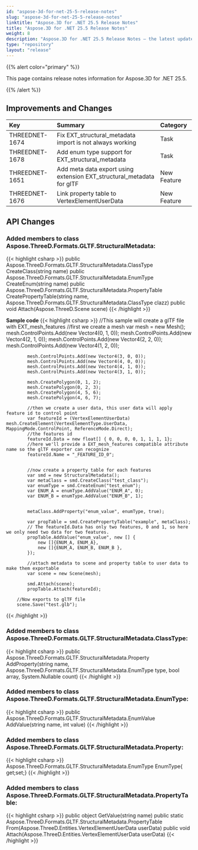 ```yaml
---
id: "aspose-3d-for-net-25-5-release-notes"
slug: "aspose-3d-for-net-25-5-release-notes"
linktitle: "Aspose.3D for .NET 25.5 Release Notes"
title: "Aspose.3D for .NET 25.5 Release Notes"
weight: 8
description: "Aspose.3D for .NET 25.5 Release Notes – the latest updates and fixes."
type: "repository"
layout: "release"
---
```


{{% alert color="primary" %}}

This page contains release notes information for Aspose.3D for .NET 25.5.

{{% /alert %}}
## **Improvements and Changes**
|**Key**|**Summary**|**Category**|
| :- | :- | :- |
| THREEDNET-1674 | Fix EXT_structural_metadata import is not always working | Task |
| THREEDNET-1678 | Add enum type support for EXT_structural_metadata | Task |
| THREEDNET-1651 | Add meta data export using extension EXT_structural_metadata for glTF | New Feature |
| THREEDNET-1676 | Link property table to VertexElementUserData | New Feature |

## API Changes ##

### Added members to class **Aspose.ThreeD.Formats.GLTF.StructuralMetadata**:

{{< highlight csharp >}}
        public Aspose.ThreeD.Formats.GLTF.StructuralMetadata.ClassType CreateClass(string name)
        public Aspose.ThreeD.Formats.GLTF.StructuralMetadata.EnumType CreateEnum(string name)
        public Aspose.ThreeD.Formats.GLTF.StructuralMetadata.PropertyTable CreatePropertyTable(string name, Aspose.ThreeD.Formats.GLTF.StructuralMetadata.ClassType clazz)
        public void Attach(Aspose.ThreeD.Scene scene)
{{< /highlight >}}

**Sample code**
{{< highlight csharp >}}
            //This sample will create a glTF file with EXT_mesh_features
            //first we create a mesh
            var mesh = new Mesh();
            mesh.ControlPoints.Add(new Vector4(0, 1, 0));
            mesh.ControlPoints.Add(new Vector4(2, 1, 0));
            mesh.ControlPoints.Add(new Vector4(2, 2, 0));
            mesh.ControlPoints.Add(new Vector4(1, 2, 0));

            mesh.ControlPoints.Add(new Vector4(3, 0, 0));
            mesh.ControlPoints.Add(new Vector4(4, 0, 0));
            mesh.ControlPoints.Add(new Vector4(4, 1, 0));
            mesh.ControlPoints.Add(new Vector4(3, 1, 0));

            mesh.CreatePolygon(0, 1, 2);
            mesh.CreatePolygon(0, 2, 3);
            mesh.CreatePolygon(4, 5, 6);
            mesh.CreatePolygon(4, 6, 7);

            //then we create a user data, this user data will apply feature id to control point
            var featureId = (VertexElementUserData) mesh.CreateElement(VertexElementType.UserData, MappingMode.ControlPoint, ReferenceMode.Direct);
            //the features id
            featureId.Data = new float[] { 0, 0, 0, 0, 1, 1, 1, 1};
            //here we'll provide a EXT_mesh_features compatible attribute name so the glTF exporter can recognize
            featureId.Name = "_FEATURE_ID_0";


            //now create a property table for each features
            var smd = new StructuralMetadata();
            var metaClass = smd.CreateClass("test_class");
            var enumType = smd.CreateEnum("test_enum");
            var ENUM_A = enumType.AddValue("ENUM_A", 0);
            var ENUM_B = enumType.AddValue("ENUM_B", 1);


            metaClass.AddProperty("enum_value", enumType, true);

            var propTable = smd.CreatePropertyTable("example", metaClass);
            // The featureId.Data has only two features, 0 and 1, so here we only need two data for two features.
            propTable.AddValue("enum_value", new [] { 
                new []{ENUM_A, ENUM_A},
                new []{ENUM_A, ENUM_B, ENUM_B },
            });

            //attach metadata to scene and property table to user data to make them exportable
            var scene = new Scene(mesh);

            smd.Attach(scene);
            propTable.Attach(featureId);

	    //Now exports to glTF file
	    scene.Save("test.glb");

{{< /highlight >}}




### Added members to class **Aspose.ThreeD.Formats.GLTF.StructuralMetadata.ClassType**:

{{< highlight csharp >}}
        public Aspose.ThreeD.Formats.GLTF.StructuralMetadata.Property AddProperty(string name, Aspose.ThreeD.Formats.GLTF.StructuralMetadata.EnumType type, bool array, System.Nullable<int> count)
{{< /highlight >}}



### Added members to class **Aspose.ThreeD.Formats.GLTF.StructuralMetadata.EnumType**:

{{< highlight csharp >}}
        public Aspose.ThreeD.Formats.GLTF.StructuralMetadata.EnumValue AddValue(string name, int value)
{{< /highlight >}}




### Added members to class **Aspose.ThreeD.Formats.GLTF.StructuralMetadata.Property**:

{{< highlight csharp >}}
        Aspose.ThreeD.Formats.GLTF.StructuralMetadata.EnumType EnumType{ get;set;}
{{< /highlight >}}


### Added members to class **Aspose.ThreeD.Formats.GLTF.StructuralMetadata.PropertyTable**:

{{< highlight csharp >}}
        public object GetValue(string name)
        public static Aspose.ThreeD.Formats.GLTF.StructuralMetadata.PropertyTable From(Aspose.ThreeD.Entities.VertexElementUserData userData)
        public void Attach(Aspose.ThreeD.Entities.VertexElementUserData userData)
{{< /highlight >}}
